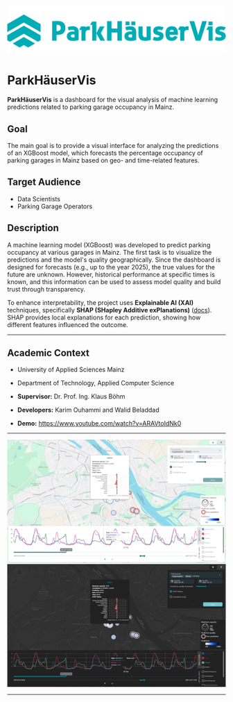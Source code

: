 ![ParkHaeuserVis Logo](/public/logo.png "ParkHäuserVis")

# ParkHäuserVis

**ParkHäuserVis** is a dashboard for the visual analysis of machine learning predictions related to parking garage occupancy in Mainz.

## Goal

The main goal is to provide a visual interface for analyzing the predictions of an XGBoost model, which forecasts the percentage occupancy of parking garages in Mainz based on geo- and time-related features.

## Target Audience

- Data Scientists  
- Parking Garage Operators

## Description

A machine learning model (XGBoost) was developed to predict parking occupancy at various garages in Mainz. The first task is to visualize the predictions and the model's quality geographically. Since the dashboard is designed for forecasts (e.g., up to the year 2025), the true values for the future are unknown. However, historical performance at specific times is known, and this information can be used to assess model quality and build trust through transparency.

To enhance interpretability, the project uses **Explainable AI (XAI)** techniques, specifically **SHAP (SHapley Additive exPlanations)** ([docs](https://shap.readthedocs.io/en/stable/)). SHAP provides local explanations for each prediction, showing how different features influenced the outcome.

---

## Academic Context

- University of Applied Sciences Mainz

- Department of Technology, Applied Computer Science

- **Supervisor:** Dr. Prof. Ing. Klaus Böhm

- **Developers:** Karim Ouhammi and Walid Beladdad

- **Demo:** https://www.youtube.com/watch?v=ARAVtoIdNk0

---

![Screenshot light mode](/public/screen1.png "Screenshot light mode")
![Screenshot dark mode](/public/screen2.png "Screenshot dark mode")

---
